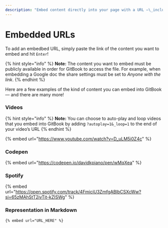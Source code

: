```yaml
---
description: "Embed content directly into your page with a URL —\_including videos, music and interactive blocks."
---
```


# Embedded URLs

To add an embedbed URL, simply paste the link of the content you want to embed and hit `Enter`!

{% hint style="info" %}
**Note:** The content you want to embed must be publicly available in order for GitBook to access the file. For example, when embedding a Google doc the share settings must be set to _Anyone with the link_.
{% endhint %}

Here are a few examples of the kind of content you can embed into GitBook — and there are many more!

### Videos

{% hint style="info" %}
**Note:** You can choose to auto-play and loop videos that you embed into GitBook by adding `?autoplay=1&_loop=1` to the end of your video’s URL
{% endhint %}

{% embed url="https://www.youtube.com/watch?v=D_uLM5i0Z4c" %}

### Codepen

{% embed url="https://codepen.io/davidkpiano/pen/wMqXea" %}

### Spotify

{% embed url="https://open.spotify.com/track/4FmiciU3ZmfgABlbCSXcWw?si=65zMAhStT2ivTit-kZISWg" %}

### Representation in Markdown

```markdown
{% embed url="URL_HERE" %}
```

